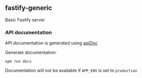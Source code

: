 ## fastify-generic

Basic Fastify server

### API documentation

API documentation is generated using [apiDoc](https://www.npmjs.com/package/apidoc)

Generate documentation:

```shell script
npm run docs
```

Documentation will not be available if `APP_ENV` is set to `production`

